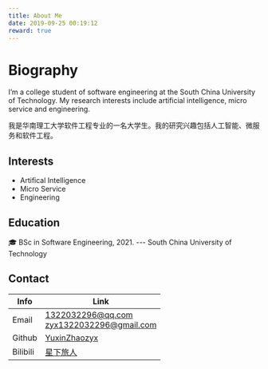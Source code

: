 ```yaml
---
title: About Me
date: 2019-09-25 00:19:12
reward: true
---
```






# Biography

I’m a college student of software engineering at the South China University of Technology. My research interests include artificial intelligence, micro service and engineering.

我是华南理工大学软件工程专业的一名大学生。我的研究兴趣包括人工智能、微服务和软件工程。

## Interests

- Artifical Intelligence
- Micro Service
- Engineering

## Education

🎓 BSc in Software Engineering, 2021. --- South China University of Technology

## Contact

| Info     | Link                                                |
| -------- | --------------------------------------------------- |
| Email    | 1322032296@qq.com <br> zyx1322032296@gmail.com      |
| Github   | [YuxinZhaozyx](http://github.com/YuxinZhaozyx)      |
| Bilibili | [星下旅人](https://space.bilibili.com/23011162) |
